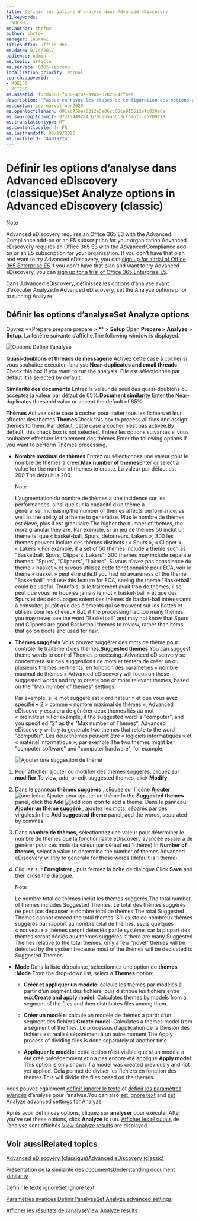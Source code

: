 ```yaml
---
title: Définir les options d’analyse dans Advanced eDiscovery
f1.keywords:
- NOCSH
ms.author: chrfox
author: chrfox
manager: laurawi
titleSuffix: Office 365
ms.date: 9/14/2017
audience: Admin
ms.topic: article
ms.service: O365-seccomp
localization_priority: Normal
search.appverid:
- MOE150
- MET150
ms.assetid: f6cd6588-f6b6-424a-a9ab-3782b842faee
description: 'Passez en revue les étapes de configuration des options pour le processus d’analyse dans Advanced eDiscovery, y compris les thèmes de quasi-duplication, les threads de messagerie et les thèmes.  '
ms.custom: seo-marvel-apr2020
ms.openlocfilehash: 091eb75bea0312e5a06cc60ca915612efc820e6e
ms.sourcegitcommit: 973f5449784cb70ce5545bc3cf57bf1ce5209218
ms.translationtype: MT
ms.contentlocale: fr-FR
ms.lasthandoff: 06/19/2020
ms.locfileid: "44819224"
---
```

# <a name="set-analyze-options-in-advanced-ediscovery-classic"></a><span data-ttu-id="4673b-103">Définir les options d’analyse dans Advanced eDiscovery (classique)</span><span class="sxs-lookup"><span data-stu-id="4673b-103">Set Analyze options in Advanced eDiscovery (classic)</span></span>

> [!NOTE]
> <span data-ttu-id="4673b-104">Advanced eDiscovery requires an Office 365 E3 with the Advanced Compliance add-on or an E5 subscription for your organization.</span><span class="sxs-lookup"><span data-stu-id="4673b-104">Advanced eDiscovery requires an Office 365 E3 with the Advanced Compliance add-on or an E5 subscription for your organization.</span></span> <span data-ttu-id="4673b-105">If you don't have that plan and want to try Advanced eDiscovery, you can [sign up for a trial of Office 365 Enterprise E5](https://go.microsoft.com/fwlink/p/?LinkID=698279).</span><span class="sxs-lookup"><span data-stu-id="4673b-105">If you don't have that plan and want to try Advanced eDiscovery, you can [sign up for a trial of Office 365 Enterprise E5](https://go.microsoft.com/fwlink/p/?LinkID=698279).</span></span> 
  
<span data-ttu-id="4673b-106">Dans Advanced eDiscovery, définissez les options d’analyse avant d’exécuter Analyze.</span><span class="sxs-lookup"><span data-stu-id="4673b-106">In Advanced eDiscovery, set the Analyze options prior to running Analyze.</span></span>
  
## <a name="set-analyze-options"></a><span data-ttu-id="4673b-107">Définir les options d’analyse</span><span class="sxs-lookup"><span data-stu-id="4673b-107">Set Analyze options</span></span>

<span data-ttu-id="4673b-108">Ouvrez \*\*Prepare prepare prepare \> \*\* \> **Setup**.</span><span class="sxs-lookup"><span data-stu-id="4673b-108">Open **Prepare \> Analyze** \> **Setup**.</span></span> <span data-ttu-id="4673b-109">La fenêtre suivante s’affiche.</span><span class="sxs-lookup"><span data-stu-id="4673b-109">The following window is displayed.</span></span>
  
![Options Définir l’analyse](../media/c3ec7a92-8484-4812-b98c-aa3eb740e5b7.png)
  
 <span data-ttu-id="4673b-111">**Quasi-doublons et threads de messagerie** Activez cette case à cocher si vous souhaitez exécuter l’analyse.</span><span class="sxs-lookup"><span data-stu-id="4673b-111">**Near-duplicates and email threads** Check this box if you want to run the analysis.</span></span> <span data-ttu-id="4673b-112">Elle est sélectionnée par défaut.</span><span class="sxs-lookup"><span data-stu-id="4673b-112">It is selected by default.</span></span> 
  
 <span data-ttu-id="4673b-113">**Similarité des documents** Entrez la valeur de seuil des quasi-doublons ou acceptez la valeur par défaut de 65%.</span><span class="sxs-lookup"><span data-stu-id="4673b-113">**Document similarity** Enter the Near-duplicates threshold value or accept the default of 65%.</span></span> 
  
 <span data-ttu-id="4673b-114">**Thèmes** Activez cette case à cocher pour traiter tous les fichiers et leur affecter des thèmes.</span><span class="sxs-lookup"><span data-stu-id="4673b-114">**Themes**Check this box to process all files and assign themes to them.</span></span> <span data-ttu-id="4673b-115">Par défaut, cette case à cocher n’est pas activée.</span><span class="sxs-lookup"><span data-stu-id="4673b-115">By default, this check box is not selected.</span></span> <span data-ttu-id="4673b-116">Entrez les options suivantes si vous souhaitez effectuer le traitement des thèmes.</span><span class="sxs-lookup"><span data-stu-id="4673b-116">Enter the following options if you want to perform Themes processing.</span></span>
  
- <span data-ttu-id="4673b-117">**Nombre maximal de thèmes** Entrez ou sélectionnez une valeur pour le nombre de thèmes à créer.</span><span class="sxs-lookup"><span data-stu-id="4673b-117">**Max number of themes**Enter or select a value for the number of themes to create.</span></span> <span data-ttu-id="4673b-118">La valeur par défaut est 200.</span><span class="sxs-lookup"><span data-stu-id="4673b-118">The default is 200.</span></span> 
    
    > [!NOTE]
    > <span data-ttu-id="4673b-119">L’augmentation du nombre de thèmes a une incidence sur les performances, ainsi que sur la capacité d’un thème à généraliser.</span><span class="sxs-lookup"><span data-stu-id="4673b-119">Increasing the number of themes affects performance, as well as the ability of a theme to generalize.</span></span> <span data-ttu-id="4673b-120">Plus le nombre de thèmes est élevé, plus il est granulaire.</span><span class="sxs-lookup"><span data-stu-id="4673b-120">The higher the number of themes, the more granular they are.</span></span> <span data-ttu-id="4673b-121">Par exemple, si un jeu de thèmes 50 inclut un thème tel que « basket-ball, Spurs, détoureurs, Lakers »; 300 les thèmes peuvent inclure des thèmes distincts : « Spurs », « Clipper », « Lakers ».</span><span class="sxs-lookup"><span data-stu-id="4673b-121">For example, if a set of 50 themes include a theme such as "Basketball, Spurs, Clippers, Lakers"; 300 themes may include separate themes: "Spurs", "Clippers", "Lakers".</span></span> <span data-ttu-id="4673b-122">Si vous n’avez pas conscience du thème « basket » et si vous utilisez cette fonctionnalité pour ECA, voir le thème « basket » peut être utile.</span><span class="sxs-lookup"><span data-stu-id="4673b-122">If you had no awareness of the theme "Basketball" and use this feature for ECA, seeing the theme "Basketball" could be useful.</span></span> <span data-ttu-id="4673b-123">Toutefois, si le traitement avait trop de thèmes, il se peut que vous ne trouviez jamais le mot « basket-ball » et que des Spurs et des découpages soient des thèmes de basket-ball intéressants à consulter, plutôt que des éléments qui se trouvent sur les bottes et utilisés pour les cheveux.</span><span class="sxs-lookup"><span data-stu-id="4673b-123">But, if the processing had too many themes, you may never see the word "Basketball" and may not know that Spurs and Clippers are good Basketball themes to review, rather than items that go on boots and used for hair.</span></span> 
  
- <span data-ttu-id="4673b-124">**Thèmes suggérés** Vous pouvez suggérer des mots de thème pour contrôler le traitement des thèmes.</span><span class="sxs-lookup"><span data-stu-id="4673b-124">**Suggested themes** You can suggest theme words to control Themes processing.</span></span> <span data-ttu-id="4673b-125">Advanced eDiscovery se concentrera sur ces suggestions de mots et tentera de créer un ou plusieurs thèmes pertinents, en fonction des paramètres « nombre maximal de thèmes ».</span><span class="sxs-lookup"><span data-stu-id="4673b-125">Advanced eDiscovery will focus on these suggested words and try to create one or more relevant themes, based on the "Max number of themes" settings.</span></span> 
    
    <span data-ttu-id="4673b-126">Par exemple, si le mot suggéré est « ordinateur » et que vous avez spécifié « 2 » comme « nombre maximal de thèmes », Advanced eDiscovery essaiera de générer deux thèmes liés au mot « ordinateur ».</span><span class="sxs-lookup"><span data-stu-id="4673b-126">For example, if the suggested word is "computer", and you specified "2" as the "Max number of Themes", Advanced eDiscovery will try to generate two themes that relate to the word "computer".</span></span> <span data-ttu-id="4673b-127">Les deux thèmes peuvent être « logiciels informatiques » et « matériel informatique », par exemple.</span><span class="sxs-lookup"><span data-stu-id="4673b-127">The two themes might be "computer software" and "computer hardware", for example.</span></span> 
    
    ![Ajouter une suggestion de thème](../media/06e9ffd3-a76c-423b-b450-9e465eb9a02f.png)
  
1. <span data-ttu-id="4673b-129">Pour afficher, ajouter ou modifier des thèmes suggérés, cliquez sur **modifier**.</span><span class="sxs-lookup"><span data-stu-id="4673b-129">To view, add, or edit suggested themes, click **Modify**.</span></span>
    
2. <span data-ttu-id="4673b-130">Dans le panneau **thèmes suggérés** , cliquez sur l’icône **Ajouter** ![ une icône Ajouter ](../media/c2dd8b3a-5a22-412c-a7fa-143f5b2b5612.png) pour ajouter un thème.</span><span class="sxs-lookup"><span data-stu-id="4673b-130">In the **Suggested themes** panel, click the **Add** ![add icon](../media/c2dd8b3a-5a22-412c-a7fa-143f5b2b5612.png) icon to add a theme.</span></span> <span data-ttu-id="4673b-131">Dans le panneau **Ajouter un thème suggéré** , ajoutez les mots, séparés par des virgules.</span><span class="sxs-lookup"><span data-stu-id="4673b-131">In the **Add suggested theme** panel, add the words, separated by commas.</span></span> 
    
3. <span data-ttu-id="4673b-132">Dans **nombre de thèmes**, sélectionnez une valeur pour déterminer le nombre de thèmes que la fonctionnalité eDiscovery avancée essaiera de générer pour ces mots (la valeur par défaut est 1 thème).</span><span class="sxs-lookup"><span data-stu-id="4673b-132">In **Number of themes**, select a value to determine the number of themes Advanced eDiscovery will try to generate for these words (default is 1 theme).</span></span>
    
4. <span data-ttu-id="4673b-133">Cliquez sur **Enregistrer** , puis fermez la boîte de dialogue.</span><span class="sxs-lookup"><span data-stu-id="4673b-133">Click **Save** and then close the dialogue.</span></span> 
    
    > [!NOTE]
    > <span data-ttu-id="4673b-134">Le nombre total de thèmes inclut les thèmes suggérés.</span><span class="sxs-lookup"><span data-stu-id="4673b-134">The total number of themes includes Suggested Themes.</span></span> <span data-ttu-id="4673b-135">Le total des thèmes suggérés ne peut pas dépasser le nombre total de thèmes.</span><span class="sxs-lookup"><span data-stu-id="4673b-135">The total Suggested Themes cannot exceed the total themes.</span></span> <span data-ttu-id="4673b-136">S’il existe de nombreux thèmes suggérés par rapport au nombre total de thèmes, seuls quelques « nouveaux » thèmes seront détectés par le système, car la plupart des thèmes seront dédiés aux thèmes suggérés.</span><span class="sxs-lookup"><span data-stu-id="4673b-136">If there are many Suggested Themes relative to the total themes, only a few "novel" themes will be detected by the system because most of the themes will be dedicated to Suggested Themes.</span></span> 
  
- <span data-ttu-id="4673b-137">**Mode** Dans la liste déroulante, sélectionnez une option de **thèmes** :</span><span class="sxs-lookup"><span data-stu-id="4673b-137">**Mode** From the drop-down list, select a **Themes** option:</span></span> 
    
  - <span data-ttu-id="4673b-138">**Créer et appliquer un modèle**: calcule les thèmes par modèles à partir d’un segment des fichiers, puis distribue les fichiers entre eux.</span><span class="sxs-lookup"><span data-stu-id="4673b-138">**Create and apply model**: Calculates themes by models from a segment of the files and then distributes files among them.</span></span>
    
  - <span data-ttu-id="4673b-139">**Créer un modèle**: calcule un modèle de thèmes à partir d’un segment des fichiers.</span><span class="sxs-lookup"><span data-stu-id="4673b-139">**Create model**: Calculates a themes model from a segment of the files.</span></span> <span data-ttu-id="4673b-140">Le processus d’application de la Division des fichiers est réalisé séparément à un autre moment.</span><span class="sxs-lookup"><span data-stu-id="4673b-140">The Apply process of dividing files is done separately at another time.</span></span>
    
  - <span data-ttu-id="4673b-141">**Appliquer le modèle**: cette option n’est visible que si un modèle a été créé précédemment et n’a pas encore été appliqué.</span><span class="sxs-lookup"><span data-stu-id="4673b-141">**Apply model**: This option is only shown if a model was created previously and not yet applied.</span></span> <span data-ttu-id="4673b-142">Cela permet de diviser les fichiers en fonction des thèmes.</span><span class="sxs-lookup"><span data-stu-id="4673b-142">This will divide the files based on the themes.</span></span>
    
<span data-ttu-id="4673b-143">Vous pouvez également [définir ignorer le texte](set-ignore-text-in-advanced-ediscovery.md) et [définir les paramètres avancés](set-analyze-advanced-settings-in-advanced-ediscovery.md) d’analyse pour l’analyse.</span><span class="sxs-lookup"><span data-stu-id="4673b-143">You can also [set ignore text](set-ignore-text-in-advanced-ediscovery.md) and [set Analyze advanced settings](set-analyze-advanced-settings-in-advanced-ediscovery.md) for Analyze.</span></span> 
  
<span data-ttu-id="4673b-144">Après avoir défini ces options, cliquez sur **analyser** pour exécuter.</span><span class="sxs-lookup"><span data-stu-id="4673b-144">After you've set these options, click **Analyze** to run.</span></span> <span data-ttu-id="4673b-145">[Afficher les résultats](view-analyze-results-in-advanced-ediscovery.md) de l’analyse sont affichés.</span><span class="sxs-lookup"><span data-stu-id="4673b-145">[View Analyze results](view-analyze-results-in-advanced-ediscovery.md) are displayed.</span></span> 
  
## <a name="related-topics"></a><span data-ttu-id="4673b-146">Voir aussi</span><span class="sxs-lookup"><span data-stu-id="4673b-146">Related topics</span></span>

[<span data-ttu-id="4673b-147">Advanced eDiscovery (classique)</span><span class="sxs-lookup"><span data-stu-id="4673b-147">Advanced eDiscovery (classic)</span></span>](office-365-advanced-ediscovery.md)
  
[<span data-ttu-id="4673b-148">Présentation de la similarité des documents</span><span class="sxs-lookup"><span data-stu-id="4673b-148">Understanding document similarity</span></span>](understand-document-similarity-in-advanced-ediscovery.md)
  
[<span data-ttu-id="4673b-149">Définir le texte ignoré</span><span class="sxs-lookup"><span data-stu-id="4673b-149">Set Ignore text </span></span>](set-ignore-text-in-advanced-ediscovery.md)
  
[<span data-ttu-id="4673b-150">Paramètres avancés Définir l’analyse</span><span class="sxs-lookup"><span data-stu-id="4673b-150">Set Analyze advanced settings</span></span>](set-analyze-advanced-settings-in-advanced-ediscovery.md)
  
[<span data-ttu-id="4673b-151">Afficher les résultats de l’analyse</span><span class="sxs-lookup"><span data-stu-id="4673b-151">View Analyze results</span></span>](view-analyze-results-in-advanced-ediscovery.md)

